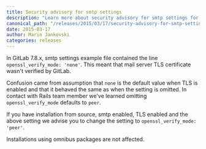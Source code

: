 ```yaml
---
title: Security advisory for smtp settings
description: "Learn more about security advisory for smtp settings for GitLab Community Edition (CE) and Enterprise Edition (EE)"
canonical_path: "/releases/2015/03/17/security-advisory-for-smtp-settings/"
date: 2015-03-17
author: Marin Jankovski
categories: releases
---
```


In GitLab 7.8.x, smtp settings example file contained the line `openssl_verify_mode: 'none'`. This meant that mail server TLS certificate wasn't verified by GitLab.

Confusion came from assumption that `none` is the default value when TLS is enabled and that it behaved the same as when the setting is omitted. In contact with Rails team member we've learned omitting `openssl_verify_mode` defaults to `peer`.

If you have installation from source, smtp enabled, TLS enabled and the above setting we advise you to change the setting to `openssl_verify_mode: 'peer'`.

Installations using omnibus packages are not affected.
